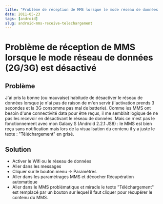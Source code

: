 ```yaml
---
title: "Problème de réception de MMS lorsque le mode réseau de données (2G/3G) est désactivé"
date: 2011-05-23
tags: [android]
slug: android-mms-receive-telechargement
---
```

# Problème de réception de MMS lorsque le mode réseau de données (2G/3G) est désactivé

## Problème
J'ai pris la bonne (ou mauvaise) habitude de désactiver le réseau de données lorsque je n'ai pas de raison de m'en servir (l'activation prends 3 secondes et la 3G consomme pas mal de batterie). Comme les MMS ont besoin d'une connectivité data pour être reçus, il me semblait logique de ne pas les recevoir en désactivant le réseau de données. Mais ce n'est pas le fonctionnement avec mon Galaxy S (Android 2.2.1 JS8) : le MMS est bien reçu sans notification mais lors de la visualisation du contenu il y a juste le texte : "Téléchargement" en grisé.

## Solution

* Activer le Wifi ou le réseau de données
* Aller dans les messages
* Cliquer sur le bouton menu -> Paramètres
* Aller dans les paramétrages MMS et décocher Récupération automatique
* Aller dans le MMS problématique et miracle le texte "Téléchargement" est remplacé par un bouton sur lequel il faut cliquer pour récupérer le contenu du MMS.





